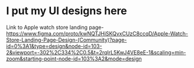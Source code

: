 # I put my UI designs here
Link to Apple watch store landing page-https://www.figma.com/proto/kwNQTJHiSKQvxCUzC8ccqD/Apple-Watch-Store-Landing-Page-Design-(Community)?page-id=0%3A1&type=design&node-id=103-2&viewport=-302%2C334%2C0.5&t=2rqIrL5KwJ4VE8eE-1&scaling=min-zoom&starting-point-node-id=103%3A2&mode=design
